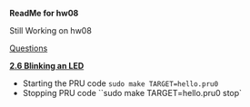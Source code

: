 **ReadMe for hw08**

Still Working on hw08

<u>Questions</u>

**<u>2.6 Blinking an LED</u>**

- Starting the PRU code `sudo make TARGET=hello.pru0`
- Stopping PRU code ``sudo make TARGET=hello.pru0 stop` 